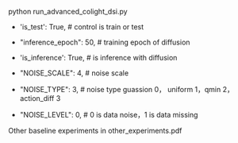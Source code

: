 
python run_advanced_colight_dsi.py

* 'is_test': True,  # control is train or test

* "inference_epoch": 50, # training epoch of diffusion

* 'is_inference': True, # is inference with diffusion

* "NOISE_SCALE": 4,  #  noise scale

* "NOISE_TYPE": 3, # noise type guassion  0， uniform 1，qmin 2，action_diff 3

* "NOISE_LEVEL": 0, # 0 is data noise，1 is data missing

Other baseline experiments in  other_experiments.pdf
